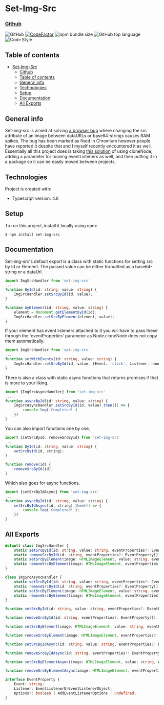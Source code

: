 Set-Img-Src
========
### [Github](https://github.com/exsjabe/Set-Img-Src.git)


![GitHub](https://img.shields.io/github/license/exsjabe/set-img-src)
[![CodeFactor](https://www.codefactor.io/repository/github/exsjabe/set-img-src/badge/master)](https://www.codefactor.io/repository/github/exsjabe/set-img-src/overview/master)
![npm bundle size](https://img.shields.io/bundlephobia/min/set-img-src)
![GitHub top language](https://img.shields.io/github/languages/top/exsjabe/set-img-src)
![Code Style](https://img.shields.io/badge/Code%20Style-google-blueviolet)


## Table of contents
- [Set-Img-Src](#set-img-src)
    - [Github](#github)
  - [Table of contents](#table-of-contents)
  - [General info](#general-info)
  - [Technologies](#technologies)
  - [Setup](#setup)
  - [Documentation](#documentation)
  - [All Exports](#all-exports)

## General info
Set-img-src is aimed at solving [a browser bug](#https://stackoverflow.com/questions/19298393/setting-img-src-to-dataurl-leaks-memory) where changing the src attribute of an image between dataURLs or base64-strings causes RAM spikes.
The bug has been marked as fixed in Chromium however people have reported it despite that and I myself recently encountered it as well.
Essentially all this project does is taking [this solution](https://github.com/quru/image-defer/issues/2) of using cloneNode, adding a parameter for moving eventListeners as well, and then putting it in a package so it can be easily moved between projects.



	
## Technologies
Project is created with:
* Typescript version: 4.6
	
## Setup
To run this project, install it locally using npm:

```
$ npm install set-img-src
```

## Documentation
Set-img-src's default export is a class with static functions for setting src by Id or Element.
The passed value can be either formatted as a base64-string or a dataUrl.
```ts
import ImgSrcHandler from 'set-img-src'
...
function ById(id: string, value: string) {
    ImgSrcHandler.setSrcById(id, value);
}

function byElement(id: string, value: string) {
    element = document.getElementById(id);
    ImgSrcHandler.setSrcByElement(element, value);
}
```
If your element has event listeners attached to it you will have to pass these through the 'eventProperties' parameter as Node.cloneNode does not copy them automatically.

```ts
import ImgSrcHandler from 'set-img-src'
...
function setWithEvents(id: string, value: string) {
    ImgSrcHandler.setSrcById(id, value, {Event: 'click', Listener: handleClick});
}

```
There is also a class with static async functions that returns promises if that is more to your liking.

```ts
import {ImgSrcAsyncHandler} from 'set-img-src'
...
function asyncById(id: string, value: string) {
    ImgSrcAsyncHandler.setSrcById(id, value).then(() => {
        console.log('Completed!')
    })
}
```
You can also import functions one by one,

```ts
import {setSrcById, removeSrcById} from 'set-img-src'
...
function ById(id: string, value: string) {
    setSrcById(id, string);
}

function remove(id) {
    removeSrcById(id);
}
```
Which also goes for async functions.

```ts
import {setSrcByIdAsync} from 'set-img-src'
...
function asyncById(id: string, value: string) {
    setSrcByIdAsync(id, string).then(() => {
        console.log('Completed!');
    })
}
```

## All Exports
```ts
default class ImgSrcHandler {
    static setSrcById(id: string, value: string, eventProperties?: EventProperty[]): void;
    static removeSrcById(id: string, eventProperties?: EventProperty[]): void;
    static setSrcByElement(image: HTMLImageElement, value: string, eventProperties?: EventProperty[]): void;
    static removeSrcByElement(image: HTMLImageElement, eventProperties?: EventProperty[]): void;
}

class ImgSrcAsyncHandler {
    static setSrcById(id: string, value: string, eventProperties?: EventProperty[]): Promise<void>;
    static removeSrcById(id: string, eventProperties?: EventProperty[]): Promise<void>;
    static setSrcByElement(image: HTMLImageElement, value: string, eventProperties?: EventProperty[]): Promise<void>;
    static removeSrcByElement(image: HTMLImageElement, eventProperties?: EventProperty[]): Promise<void>;
}

function setSrcById(id: string, value: string, eventProperties?: EventProperty[]): void;

function removeSrcById(id: string, eventProperties?: EventProperty[]): void;

function setSrcByElement(image: HTMLImageElement, value: string, eventProperties?: EventProperty[]): void;

function removeSrcByElement(image: HTMLImageElement, eventProperties?: EventProperty[]): void;

function setSrcByIdAsync(id: string, value: string, eventProperties?: EventProperty[]): Promise<void>;

function removeSrcByIdAsync(id: string, eventProperties?: EventProperty[]): Promise<void>;

function setSrcByElementAsync(image: HTMLImageElement, value: string, eventProperties?: EventProperty[]): Promise<void>;

function removeSrcByElementAsync(image: HTMLImageElement, eventProperties?: EventProperty[]): Promise<void>;

interface EventProperty {
    Event: string;
    Listener: EventListenerOrEventListenerObject;
    Options?: boolean | AddEventListenerOptions | undefined;
}
```